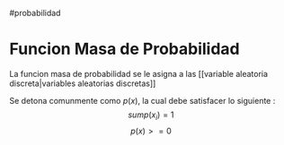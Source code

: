 #probabilidad
# Funcion Masa de Probabilidad

La funcion masa de probabilidad se le asigna a las [[variable aleatoria discreta|variables aleatorias discretas]]

Se detona comunmente como $p(x)$, la cual debe satisfacer lo siguiente : 
$$sum p(x_i)=1$$
$$p(x) >= 0$$
